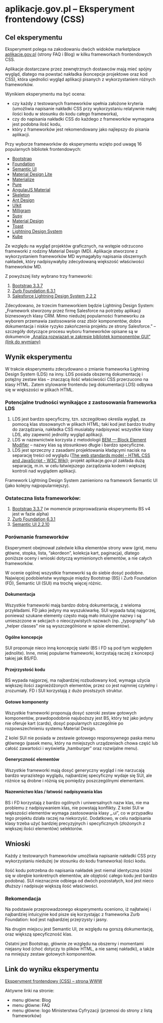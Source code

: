 # aplikacje.gov.pl – Eksperyment frontendowy (CSS)
## Cel eksperymentu
Eksperyment polega na zakodowaniu dwóch widoków marketplace [aplikacje.gov.pl](https://aplikacje.gov.pl/) (strony FAQ i Blog) w kilku frameworkach frontendowych CSS.

Aplikacje dostarczane przez zewnętrznych dostawców mają mieć spójny wygląd, dlatego ma powstać nakładka (koncepcje projektowe oraz kod CSS), która ujednolici wygląd aplikacji pisanych z wykorzystaniem różnych frameworków.

Wynikiem eksperymentu ma być ocena:
* czy każdy z testowanych frameworków spełnia założone kryteria (umożliwia napisanie nakładki CSS przy wykorzystaniu relatywnie małej ilości kodu w stosunku do kodu całego frameworka),
* czy do napisania nakładki CSS do każdego z frameworków wymagana jest podobna ilość kodu,
* który z frameworków jest rekomendowany jako najlepszy do pisania aplikacji.

Przy wyborze frameworków do eksperymentu wzięto pod uwagę 16 popularnych bibliotek frontendowych:

* [Bootstrap](http://getbootstrap.com/)
* [Foundation](http://foundation.zurb.com/)
* [Semantic UI](https://semantic-ui.com/)
* [Material Design Lite](https://getmdl.io/)
* [Materialize](http://materializecss.com/)
* [Pure](https://purecss.io/)
* [AngularJS Material](https://material.angularjs.org/latest/)
* [Skeleton](http://getskeleton.com/)
* [Ant Design](https://ant.design/)
* [UIkit](https://getuikit.com/)
* [Milligram](https://milligram.github.io/)
* [Susy](http://susy.oddbird.net/)
* [Material Design](https://material.io/)
* [Toast](https://daneden.github.io/Toast/)
* [Lightning Design System](https://lightningdesignsystem.com)
* [Kube](https://imperavi.com/kube/)

Ze względu na wygląd projektów graficznych, na wstępie odrzucono frameworki z rodziny Material Design (MD). Aplikacje stworzone z wykorzystaniem frameworków MD wymagałyby napisania obszernych nakładek, który nadpisywałyby zdecydowaną większość właściwości frameworków MD.

Z powyższej listy wybrano trzy frameworki:

1. [Bootstrap 3.3.7](https://getbootstrap.com/)
2. [Zurb Foundation 6.3.1](http://foundation.zurb.com/)
3. [Salesforce Lightning Design System 2.2.2](https://www.lightningdesignsystem.com/)

Zdecydowano, że trzecim frameworkiem będzie Lightning Design System: „Framework stworzony przez firmę Salesforce na potrzeby aplikacji biznesowych klasy CRM. Mimo niedużej popularności frameworku za wyborem przemawia zastosowanie oraz zbiór komponentów, dobra dokumentacja i niskie ryzyko zakończenia projektu ze strony Salesforce.” – szczegóły dotyczące procesu wyboru frameworków opisane są w dokumencie [„Analiza rozwiązań w zakresie bibliotek komponentów GUI” (link do wymiany)](https://github.com/miron-grzegorkiewicz/ezd-analizy-it/blob/master/analiza-rozwiazan-biblioteki-komponentow-GUI.rst)

## Wynik eksperymentu
W trakcie eksperymentu zdecydowano o zmianie frameworka Lightning Design System (LDS) na inny. LDS posiada obszerną dokumentację i potężny zestaw klas – znaczącą ilość właściwości CSS przerzucono na klasy HTML. Zatem stylowanie frontendu (wg dokumentacji LDS) odbywa się w większości w plikach HTML.

### Potencjalne trudności wynikające z zastosowania frameworka LDS

1. LDS jest bardzo specyficzny, tzn. szczegółowo określa wygląd, za pomocą klas stosowanych w plikach HTML; taki kod jest bardzo trudny do zarządzania, nakładka CSS musiałaby nadpisywać wszystkie klasy LDS, aby zapewnić jednolity wygląd aplikacji.
2. LDS w nazewnictwie korzysta z metodologii [BEM — Block Element Modifier](http://getbem.com/) – nazwy klas są stosunkowo długie i bardzo specyficzne.
3. LDS jest sprzeczny z zasadami projektowania kładącymi nacisk na separację treści od wyglądu ([The web standards model - HTML CSS and JavaScript - W3C Wiki](https://www.w3.org/wiki/The_web_standards_model_-_HTML_CSS_and_JavaScript)); projekt aplikacje.gov.pl zakłada dużą separację, m.in. w celu łatwiejszego zarządzania kodem i większej kontroli nad wyglądem aplikacji.

Framework Lightning Design System zamieniono na framework Semantic UI (jako kolejny najpopularniejszy).

### Ostateczna lista frameworków:

1. [Bootstrap 3.3.7](https://getbootstrap.com/) (w momencie przeprowadzania eksperymentu BS v4 jest w fazie alpha)
2. [Zurb Foundation 6.3.1](http://foundation.zurb.com/)
3. [Semantic UI 2.2.10](https://semantic-ui.com/)

### Porównanie frameworków

Eksperyment obejmował zaledwie kilka elementów strony www (grid, menu główne, stopka, lista, “akordeon”, kolekcja kart, paginacja), dlatego poniższe oceny i wnioski dotyczą wymienionych elementów, a nie całych frameworków.

W ocenie ogólnej wszystkie frameworki są do siebie dosyć podobne. Najwięcej podobieństw występuje między Bootstrap (BS) i Zurb Foundation (FD), Semantic UI (SUI) ma trochę więcej różnic.

#### Dokumentacja

Wszystkie frameworki mają bardzo dobrą dokumentację, z wieloma przykładami. FD jako jedyny ma wyszukiwarkę. SUI wypada tutaj najgorzej, ponieważ szukane elementy często mają mało intuicyjne nazwy i są umieszczone w sekcjach o nieoczywistych nazwach (np. „typography” lub „helper classes” nie są wyszczególnione w spisie elementów).

#### Ogólne koncepcje

SUI proponuje nieco inną koncepcję siatki (BS i FD są pod tym względem jednolite). Inne, mniej popularne frameworki, korzystają raczej z koncepcji takiej jak BS/FD.

#### Przejrzystość kodu

BS wypada najgorzej, ma najbardziej rozbudowany kod, wymaga użycia większej ilości zagnieżdżonych elementów, przez co jest najmniej czytelny i zrozumiały. FD i SUI korzystają z dużo prostszych struktur.

#### Gotowe komponenty

Wszystkie frameworki proponują dosyć szeroki zestaw gotowych komponentów, prawdopodobnie najuboższy jest BS, który też jako jedyny nie oferuje kart (cards), dosyć popularnych szczególnie po rozpowszechnieniu systemu Material Design.

Z kolei SUI nie posiada w zestawie gotowego responsywnego paska menu głównego (pasek menu, który na mniejszych urządzeniach chowa część lub całość zawartości i wyświetla „hamburger” oraz rozwijalne menu).

#### Generyczność elementów

Wszystkie frameworki mają dosyć generyczny wygląd i nie narzucają bardzo wyrazistego wyglądu, najbardziej specyficzny wydaje się SUI, ale różnice są drobne i różnią się pomiędzy poszczególnymi elementami.

#### Nazewnictwo klas / łatwość nadpisywania klas

BS i FD korzystają z bardzo ogólnych i uniwersalnych nazw klas, nie ma problemu z nadpisywaniem klas, nie powstają konflikty. Z kolei SUI w większości elementów wymaga zastosowania klasy „.ui”, co w przypadku tego projektu działa raczej na niekorzyść. Dodatkowo, w celu nadpisania klasy trzeba użyć bardziej precyzyjnych i specyficznych (złożonych z większej ilości elementów) selektorów.

## Wnioski
Każdy z testowanych frameworków umożliwia napisanie nakładki CSS przy wykorzystaniu niedużej (w stosunku do kodu frameworka) ilości kodu.

Ilość kodu potrzebna do napisania nakładek jest niemal identyczna (różni się w obrębie konkretnych elementów, ale objętość całego kodu jest bardzo podobna). SUI nieznacznie odbiega od dwóch pozostałych, kod jest nieco dłuższy i nadpisuje większą ilość właściwości.

### Rekomendacja

Na podstawie przeprowadzonego eksperymentu oceniono, iż najłatwiej i najbardziej intuicyjnie kod pisze się korzystając z frameworka Zurb Foundation: kod jest najbardziej przejrzysty i jasny.

Na drugim miejscu jest Semantic UI, ze względu na gorszą dokumentację, oraz większą specyficzność klas.

Ostatni jest Bootstrap, głównie ze względu na obszerny i momentami niejasny kod (choć dotyczy to plików HTML, a nie samej nakładki), a także na mniejszy zestaw gotowych komponentów.

## Link do wyniku eksperymentu

[Eksperyment frontendowy (CSS) – strona WWW](https://kamilradziszewski.github.io/frontend-experiments/)

Aktywne linki na stronie:

* menu główne: Blog
* menu główne: FAQ
* menu główne: logo Ministerstwa Cyfryzacji (przenosi do strony z listą frameworków)
